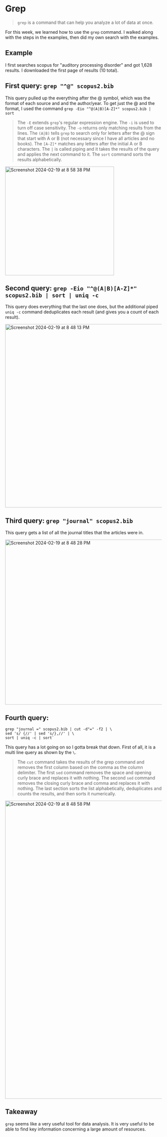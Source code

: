 # Grep
> `grep` is a command that can help you analyze a lot of data at once.

For this week, we learned how to use the `grep` command.
I walked along with the steps in the examples, then did my own search with the examples.

## Example
I first searches scopus for "auditory processing disorder" and got 1,628 results.
I downloaded the first page of results (10 total).

## First query: `grep "^@" scopus2.bib`
This query pulled up the everything after the @ symbol, which was the format of each source and and the author/year.
To get just the @ and the format, I used the command `grep -Eio "^@(A|B)[A-Z]*" scopus2.bib | sort`
> The `-E` extends `grep`'s regular expression engine.
> The `-i` is used to turn off case sensitivity.
> The `-o` returns only matching results from the lines.
> The `(A|B)` tells `grep` to search only for letters after the @ sign that start with A or B (not necessary since I have all articles and no books).
> The `[A-Z]*` matches any letters after the initial A or B characters.
> The `|` is called piping and it takes the results of the query and applies the next command to it.
> The `sort` command sorts the results alphabetically.

<img width="350" alt="Screenshot 2024-02-19 at 8 58 38 PM" src="https://github.com/JessieS444/syslib/assets/157999229/4653dafd-01b3-4557-9e41-08f027dfe2ea">


## Second query: `grep -Eio "^@(A|B)[A-Z]*" scopus2.bib | sort | uniq -c`
This query does everything that the last one does, but the additional piped `uniq -c` command deduplicates each result (and gives you a count of each result).

<img width="590" alt="Screenshot 2024-02-19 at 8 48 13 PM" src="https://github.com/JessieS444/syslib/assets/157999229/0fcb2214-7917-408d-922a-ede1e3a6cbe6">



## Third query: `grep "journal" scopus2.bib`
This query gets a list of all the journal titles that the articles were in.

<img width="531" alt="Screenshot 2024-02-19 at 8 48 28 PM" src="https://github.com/JessieS444/syslib/assets/157999229/0c762c9c-705e-4f43-b419-7d272a2a8c7e">


## Fourth query: 
```
grep "journal =" scopus2.bib | cut -d"=" -f2 | \
sed 's/ {//' | sed 's/},//' | \
sort | uniq -c | sort`
```
This query has a lot going on so I gotta break that down.
First of all, it is a multi line query as shown by the `\`.
> The `cut` command takes the results of the grep command and removes the first column based on the comma as the column delimiter.
> The first `sed` command removes the space and opening curly brace and replaces it with nothing.
> The second `sed` command removes the closing curly brace and comma and replaces it with nothing.
> The last section sorts the list alphabetically, deduplicates and counts the results, and then sorts it numerically.

<img width="959" alt="Screenshot 2024-02-19 at 8 48 58 PM" src="https://github.com/JessieS444/syslib/assets/157999229/6dd00376-2c18-49a0-afa5-ac49ce01567e">

## Takeaway
`grep` seems like a very useful tool for data analysis. It is very useful to be able to find key information concerning a large amount of resources.
